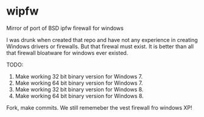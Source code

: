 # wipfw

Mirror of port of BSD ipfw firewall for windows

I was drunk when created that repo and have not any experience in creating Windows drivers or firewalls. But that firewal must exist. It is better than all that firewall bloatware  for windows ever existed.

TODO:

1) Make working 32 bit binary version for Windows 7.
2) Make working 64 bit binary version for Windows 7.
3) Make working 32 bit binary version for Windows 8.
4) Make working 64 bit binary version for Windows 8.

Fork, make commits. We still rememeber the vest firewall fro windows XP!

